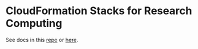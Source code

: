 
# CloudFormation Stacks for Research Computing

See docs in this [repo](https://github.com/broadinstitute/aws-cdk-research-computing/tree/main/docs) or [here](https://broadinstitute.github.io/aws-cdk-research-computing/).
